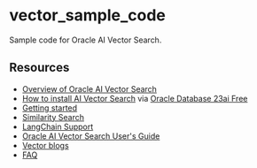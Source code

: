 # vector_sample_code
Sample code for Oracle AI Vector Search.

## Resources
- [Overview of Oracle AI Vector Search](Overview/README.md)
- [How to install AI Vector Search](Installation/README.md) via [Oracle Database 23ai Free](https://www.oracle.com/database/free/get-started/)
- [Getting started](Getting%20Started/README.md)
- [Similarity Search]()
- [LangChain Support](Getting%20Started/LangChain%20Support.md)
- [Oracle AI Vector Search User's Guide](https://docs.oracle.com/en/database/oracle/oracle-database/23/vecse/index.html)
- [Vector blogs](https://blogs.oracle.com/database/post/oracle-announces-general-availability-of-ai-vector-search-in-oracle-database-23ai)
- [FAQ](FAQ/faq.md)
